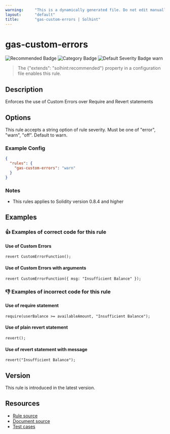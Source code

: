 ```yaml
---
warning:     "This is a dynamically generated file. Do not edit manually."
layout:      "default"
title:       "gas-custom-errors | Solhint"
---
```


# gas-custom-errors
![Recommended Badge](https://img.shields.io/badge/-Recommended-brightgreen)
![Category Badge](https://img.shields.io/badge/-Gas%20Consumption%20Rules-informational)
![Default Severity Badge warn](https://img.shields.io/badge/Default%20Severity-warn-yellow)
> The {"extends": "solhint:recommended"} property in a configuration file enables this rule.


## Description
Enforces the use of Custom Errors over Require and Revert statements

## Options
This rule accepts a string option of rule severity. Must be one of "error", "warn", "off". Default to warn.

### Example Config
```json
{
  "rules": {
    "gas-custom-errors": "warn"
  }
}
```

### Notes
- This rules applies to Solidity version 0.8.4 and higher

## Examples
### 👍 Examples of **correct** code for this rule

#### Use of Custom Errors

```solidity
revert CustomErrorFunction();
```

#### Use of Custom Errors with arguments

```solidity
revert CustomErrorFunction({ msg: "Insufficient Balance" });
```

### 👎 Examples of **incorrect** code for this rule

#### Use of require statement

```solidity
require(userBalance >= availableAmount, "Insufficient Balance");
```

#### Use of plain revert statement

```solidity
revert();
```

#### Use of revert statement with message

```solidity
revert("Insufficient Balance");
```

## Version
This rule is introduced in the latest version.

## Resources
- [Rule source](https://github.com/protofire/solhint/tree/master/lib/rules/gas-consumption/gas-custom-errors.js)
- [Document source](https://github.com/protofire/solhint/tree/master/docs/rules/gas-consumption/gas-custom-errors.md)
- [Test cases](https://github.com/protofire/solhint/tree/master/test/rules/gas-consumption/gas-custom-errors.js)
